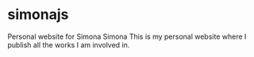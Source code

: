 # simonajs
Personal website for Simona Simona
This is my personal website where I publish all the works I am involved in. 
